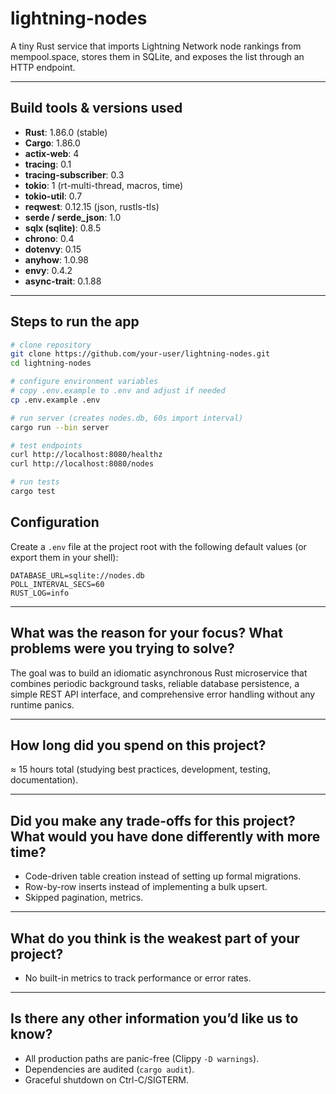 # lightning-nodes

A tiny Rust service that imports Lightning Network node rankings from mempool.space, stores them in SQLite, and exposes the list through an HTTP endpoint.

---

## Build tools & versions used

* **Rust**: 1.86.0 (stable)
* **Cargo**: 1.86.0
* **actix-web**: 4
* **tracing**: 0.1
* **tracing-subscriber**: 0.3
* **tokio**: 1 (rt-multi-thread, macros, time)
* **tokio-util**: 0.7
* **reqwest**: 0.12.15 (json, rustls-tls)
* **serde / serde\_json**: 1.0
* **sqlx (sqlite)**: 0.8.5
* **chrono**: 0.4
* **dotenvy**: 0.15
* **anyhow**: 1.0.98
* **envy**: 0.4.2
* **async-trait**: 0.1.88

---

## Steps to run the app

```bash
# clone repository
git clone https://github.com/your-user/lightning-nodes.git
cd lightning-nodes

# configure environment variables
# copy .env.example to .env and adjust if needed
cp .env.example .env

# run server (creates nodes.db, 60s import interval)
cargo run --bin server

# test endpoints
curl http://localhost:8080/healthz
curl http://localhost:8080/nodes

# run tests
cargo test
```

## Configuration

Create a `.env` file at the project root with the following default values (or export them in your shell):

```env
DATABASE_URL=sqlite://nodes.db
POLL_INTERVAL_SECS=60
RUST_LOG=info
```

---

## What was the reason for your focus? What problems were you trying to solve?

The goal was to build an idiomatic asynchronous Rust microservice that combines periodic background tasks, reliable database persistence, a simple REST API interface, and comprehensive error handling without any runtime panics.

---

## How long did you spend on this project?

≈ 15 hours total (studying best practices, development, testing, documentation). 

---

## Did you make any trade-offs for this project? What would you have done differently with more time?

* Code-driven table creation instead of setting up formal migrations.
* Row-by-row inserts instead of implementing a bulk upsert.
* Skipped pagination, metrics.

---

## What do you think is the weakest part of your project?

* No built-in metrics to track performance or error rates.

---

## Is there any other information you’d like us to know?

* All production paths are panic-free (Clippy `-D warnings`).
* Dependencies are audited (`cargo audit`).
* Graceful shutdown on Ctrl-C/SIGTERM.
